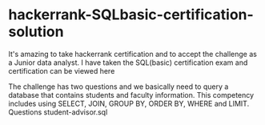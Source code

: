 # hackerrank-SQLbasic-certification-solution
It's amazing to take hackerrank certification and to accept the challenge as a Junior data analyst. I have taken the SQL(basic) certification exam and certification can be viewed here 

The challenge has two questions and we basically need to query a database that contains students and faculty information. This competency includes using SELECT, JOIN, GROUP BY, ORDER BY, WHERE and LIMIT. 
Questions 
student-advisor.sql

